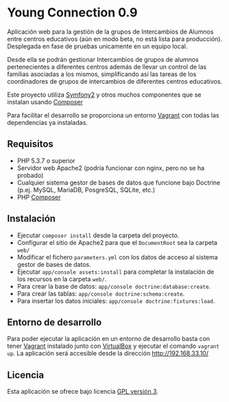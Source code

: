 Young Connection 0.9
================================

Aplicación web para la gestión de la grupos de Intercambios de Alumnos entre centros educativos
(aún en modo beta, no está lista para producción). Desplegada en fase de pruebas unicamente en 
un equipo local.

Desde ella se podrán gestionar Intercambios de grupos de alumnos pertenecientes a diferentes centros 
además de llevar un control de las familias asociadas a los mismos, simplificando así las tareas de 
los coordinadores de grupos de intercambios de diferentes centros educativos.

Este proyecto utiliza [Symfony2] y otros muchos componentes que se instalan usando [Composer]

Para facilitar el desarrollo se proporciona un entorno [Vagrant] con todas las dependencias ya
instaladas.

## Requisitos

- PHP 5.3.7 o superior
- Servidor web Apache2 (podría funcionar con nginx, pero no se ha probado)
- Cualquier sistema gestor de bases de datos que funcione bajo Doctrine (p.ej. MySQL, MariaDB, PosgreSQL, SQLite, etc.)
- PHP [Composer]

## Instalación

- Ejecutar `composer install` desde la carpeta del proyecto.
- Configurar el sitio de Apache2 para que el `DocumentRoot` sea la carpeta `web/`
- Modificar el fichero `parameters.yml` con los datos de acceso al sistema gestor de bases de datos.
- Ejecutar `app/console assets:install` para completar la instalación de los recursos en la carpeta `web/`.
- Para crear la base de datos: `app/console doctrine:database:create`.
- Para crear las tablas: `app/console doctrine:schema:create`.
- Para insertar los datos iniciales: `app/console doctrine:fixtures:load`.

## Entorno de desarrollo

Para poder ejecutar la aplicación en un entorno de desarrollo basta con tener [Vagrant] instalado junto con [VirtualBox]
y ejecutar el comando `vagrant up`. La aplicación será accesible desde la dirección http://192.168.33.10/

## Licencia
Esta aplicación se ofrece bajo licencia [GPL versión 3].

[Vagrant]: https://www.vagrantup.com/
[VirtualBox]: https://www.virtualbox.org
[Symfony2]: http://symfony.com/
[Composer]: http://getcomposer.org
[GPL versión 3]: https://www.gnu.org/licenses/gpl-3.0.en.html
